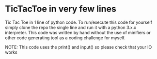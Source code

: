 # TicTacToe in very few lines

Tic Tac Toe in 1 line of python code. To run/execute this code for yourself simply clone the repo the single line and run it with a python 3.x.x interpreter. This code was written by hand without the use of minifiers or other code generating tool as a coding challenge for myself.

NOTE: This code uses the print() and input() so please check that your IO works
